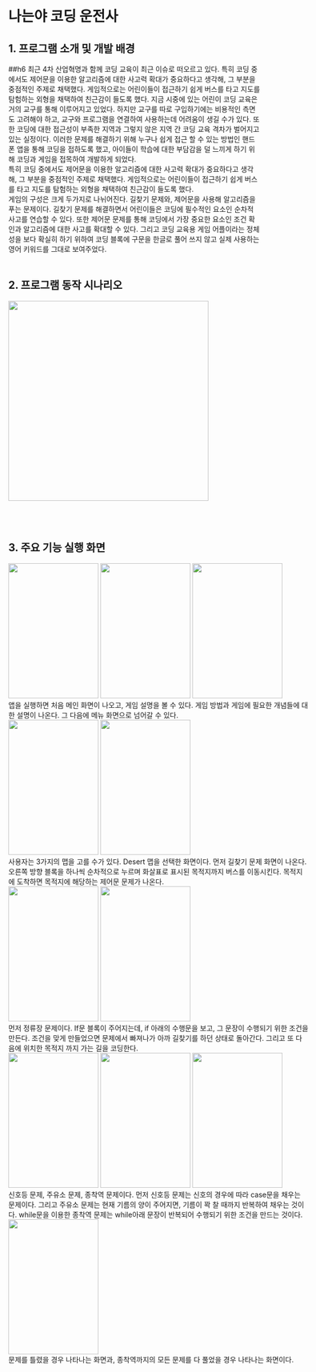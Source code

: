 나는야 코딩 운전사 
================

## 1. 프로그램 소개 및 개발 배경
##h6 최근 4차 산업혁명과 함께 코딩 교육이 최근 이슈로 떠오르고 있다. 특히 코딩 중에서도 제어문을 이용한 알고리즘에 대한 사고력 확대가 중요하다고 생각해, 그 부분을 중점적인 주제로 채택했다. 게임적으로는 어린이들이 접근하기 쉽게 버스를 타고 지도를 탐험하는 외형을 채택하여 친근감이 들도록 했다. 지금 시중에 있는 어린이 코딩 교육은 거의 교구를 통해 이루어지고 있었다. 하지만 교구를 따로 구입하기에는 비용적인 측면도 고려해야 하고, 교구와 프로그램을 연결하여 사용하는데 어려움이 생길 수가 있다. 또한 코딩에 대한 접근성이 부족한 지역과 그렇지 않은 지역 간 코딩 교육 격차가 벌어지고 있는 실정이다. 이러한 문제를 해결하기 위해 누구나 쉽게 접근 할 수 있는 방법인 핸드폰 앱을 통해 코딩을 접하도록 했고, 아이들이 학습에 대한 부담감을 덜 느끼게 하기 위해 코딩과 게임을 접목하여 개발하게 되었다. 
<br/>특히 코딩 중에서도 제어문을 이용한 알고리즘에 대한 사고력 확대가 중요하다고 생각해, 그 부분을 중점적인 주제로 채택했다. 게임적으로는 어린이들이 접근하기 쉽게 버스를 타고 지도를 탐험하는 외형을 채택하여 친근감이 들도록 했다. 
<br/>게임의 구성은 크게 두가지로 나뉘어진다. 길찾기 문제와, 제어문을 사용해 알고리즘을 푸는 문제이다. 길찾기 문제를 해결하면서 어린이들은 코딩에 필수적인 요소인 순차적 사고를 연습할 수 있다. 또한 제어문 문제를 통해 코딩에서 가장 중요한 요소인 조건 확인과 알고리즘에 대한 사고를 확대할 수 있다. 그리고 코딩 교육용 게임 어플이라는 정체성을 보다 확실히 하기 위하여 코딩 블록에 구문을 한글로 풀어 쓰지 않고 실제 사용하는 영어 키워드를 그대로 보여주었다. 
<br/><br/>
## 2. 프로그램 동작 시나리오
<img width="400" src="https://user-images.githubusercontent.com/37864097/92617383-313c4280-f2fa-11ea-83ad-e39d6861fc1d.png">

<br/><br/>
## 3. 주요 기능 실행 화면
<div class="parent" style="width: 600px; height: 250px;">
    <div class="child"img width="250" height="250" src="https://user-images.githubusercontent.com/37864097/92612262-ac9af580-f2f4-11ea-8e46-9cf094215a5a.png">
</div>
<img width="180" height="270" src="https://user-images.githubusercontent.com/37864097/92617935-cb03ef80-f2fa-11ea-9306-e476e2eb42bc.png">
<img width="180" height="270" src="https://user-images.githubusercontent.com/37864097/92617937-cb9c8600-f2fa-11ea-892b-180e66b7fb73.png">
<img width="180" height="270" src="https://user-images.githubusercontent.com/37864097/92617939-cc351c80-f2fa-11ea-82c1-2bca6f848e39.png">
<br/>앱을 실행하면 처음 메인 화면이 나오고, 게임 설명을 볼 수 있다. 게임 방법과 게임에 필요한 개념들에 대한 설명이 나온다. 그 다음에 메뉴 화면으로 넘어갈 수 있다. <br/>
<img width="180" height="270" src="https://user-images.githubusercontent.com/37864097/92618295-2a61ff80-f2fb-11ea-99ea-e8d37769c872.png">
<img width="180" height="270" src="https://user-images.githubusercontent.com/37864097/92618298-2a61ff80-f2fb-11ea-95c9-fbb01976f1bb.png)">
<br/>사용자는 3가지의 맵을 고를 수가 있다. Desert 맵을 선택한 화면이다. 먼저 길찾기 문제 화면이 나온다. 오른쪽 방향 블록을 하나씩 순차적으로 누르며 화살표로 표시된 목적지까지 버스를 이동시킨다. 목적지에 도착하면 목적지에 해당하는 제어문 문제가 나온다.  <br/>
<img width="180" height="270" src="https://user-images.githubusercontent.com/37864097/92618300-2afa9600-f2fb-11ea-8810-04ca43e6dc30.png">
<img width="180" height="270" src="https://user-images.githubusercontent.com/37864097/92618303-2afa9600-f2fb-11ea-88f1-2cc493422e65.png">
<br/>먼저 정류장 문제이다. If문 블록이 주어지는데, if 아래의 수행문을 보고, 그 문장이 수행되기 위한 조건을 만든다. 조건을 맞게 만들었으면 문제에서 빠져나가 아까 길찾기를 하던 상태로 돌아간다. 그리고 또 다음에 위치한 목적지 까지 가는 길을 코딩한다. <br/>
<img width="180" height="270" src="https://user-images.githubusercontent.com/37864097/92618304-2b932c80-f2fb-11ea-9bc0-4a1d431fdec2.png">
<img width="180" height="270" src="https://user-images.githubusercontent.com/37864097/92618307-2b932c80-f2fb-11ea-839b-71f0ca3b1ca6.png">
<img width="180" height="270" src="https://user-images.githubusercontent.com/37864097/92618310-2c2bc300-f2fb-11ea-8edd-924218263a8f.png">
<br/>신호등 문제, 주유소 문제, 종착역 문제이다. 먼저 신호등 문제는 신호의 경우에 따라 case문을 채우는 문제이다. 그리고 주유소 문제는 현재 기름의 양이 주어지면, 기름이 꽉 찰 때까지 반복하여 채우는 것이다. while문을 이용한 종착역 문제는 while아래 문장이 반복되어 수행되기 위한 조건을 만드는 것이다. <br/>
    <img width="180" height="270" src="https://user-images.githubusercontent.com/37864097/92618311-2c2bc300-f2fb-11ea-87de-722d32bac508.png">
    <br/>문제를 틀렸을 경우 나타나는 화면과, 종착역까지의 모든 문제를 다 풀었을 경우 나타나는 화면이다. <br/>
    
